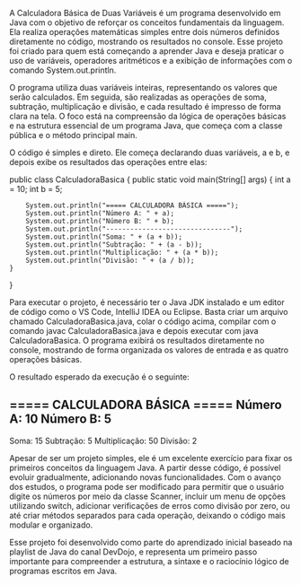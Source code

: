 A Calculadora Básica de Duas Variáveis é um programa desenvolvido em Java com o objetivo de reforçar os conceitos fundamentais da linguagem. Ela realiza operações matemáticas simples entre dois números definidos diretamente no código, mostrando os resultados no console. Esse projeto foi criado para quem está começando a aprender Java e deseja praticar o uso de variáveis, operadores aritméticos e a exibição de informações com o comando System.out.println.

O programa utiliza duas variáveis inteiras, representando os valores que serão calculados. Em seguida, são realizadas as operações de soma, subtração, multiplicação e divisão, e cada resultado é impresso de forma clara na tela. O foco está na compreensão da lógica de operações básicas e na estrutura essencial de um programa Java, que começa com a classe pública e o método principal main.

O código é simples e direto. Ele começa declarando duas variáveis, a e b, e depois exibe os resultados das operações entre elas:

public class CalculadoraBasica {
    public static void main(String[] args) {
        int a = 10;
        int b = 5;

        System.out.println("===== CALCULADORA BÁSICA =====");
        System.out.println("Número A: " + a);
        System.out.println("Número B: " + b);
        System.out.println("-------------------------------");
        System.out.println("Soma: " + (a + b));
        System.out.println("Subtração: " + (a - b));
        System.out.println("Multiplicação: " + (a * b));
        System.out.println("Divisão: " + (a / b));
    }
}


Para executar o projeto, é necessário ter o Java JDK instalado e um editor de código como o VS Code, IntelliJ IDEA ou Eclipse. Basta criar um arquivo chamado CalculadoraBasica.java, colar o código acima, compilar com o comando javac CalculadoraBasica.java e depois executar com java CalculadoraBasica. O programa exibirá os resultados diretamente no console, mostrando de forma organizada os valores de entrada e as quatro operações básicas.

O resultado esperado da execução é o seguinte:

===== CALCULADORA BÁSICA =====
Número A: 10
Número B: 5
-------------------------------
Soma: 15
Subtração: 5
Multiplicação: 50
Divisão: 2


Apesar de ser um projeto simples, ele é um excelente exercício para fixar os primeiros conceitos da linguagem Java. A partir desse código, é possível evoluir gradualmente, adicionando novas funcionalidades. Com o avanço dos estudos, o programa pode ser modificado para permitir que o usuário digite os números por meio da classe Scanner, incluir um menu de opções utilizando switch, adicionar verificações de erros como divisão por zero, ou até criar métodos separados para cada operação, deixando o código mais modular e organizado.

Esse projeto foi desenvolvido como parte do aprendizado inicial baseado na playlist de Java do canal DevDojo, e representa um primeiro passo importante para compreender a estrutura, a sintaxe e o raciocínio lógico de programas escritos em Java.
